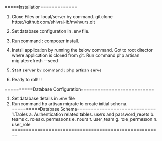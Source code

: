 =====Installation=============
1. Clone Files on local/server by command.
   git clone https://github.com/shivraj-ib/myhours.git

2. Set database configuration in .env file.

3. Run command : composer install.

4. Install application by running the below command.
   Got to root director where application is cloned from git.
   Run command php artisan migrate:refresh --seed

5. Start server by command : php artisan serve

6. Ready to roll!!!!

==========Database Configuration==========================
1. Set database details in .env file
2. Run command hp artisan migrate to create initial schema.
==========Database Schema============================
1.Tables
  a. Authentication related tables. users and password_resets
  b. teams 
  c. roles 
  d. permissions 
  e. hours 
  f. user_team 
  g. role_permission 
  h. user_role
=====================================================

